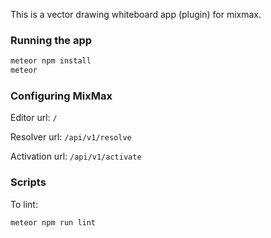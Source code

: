 This is a vector drawing whiteboard app (plugin) for mixmax.

### Running the app

```bash
meteor npm install
meteor
```

### Configuring MixMax

Editor url: `/`

Resolver url: `/api/v1/resolve`

Activation url: `/api/v1/activate`


### Scripts

To lint:

```bash
meteor npm run lint
```
